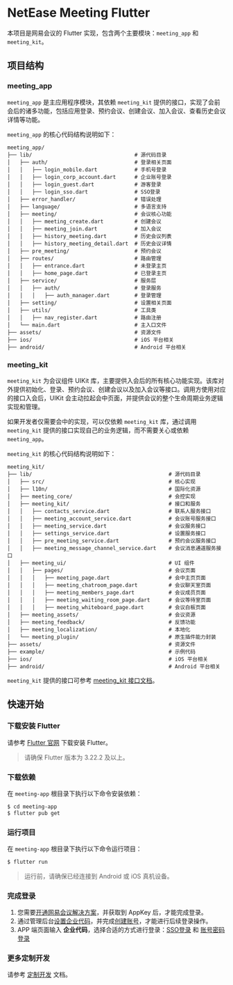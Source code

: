 # NetEase Meeting Flutter

本项目是网易会议的 Flutter 实现，包含两个主要模块：`meeting_app` 和 `meeting_kit`。

## 项目结构

### meeting_app

`meeting_app` 是主应用程序模块，其依赖 `meeting_kit` 提供的接口，实现了会前会后的诸多功能，包括应用登录、预约会议、创建会议、加入会议、查看历史会议详情等功能。

`meeting_app` 的核心代码结构说明如下：

```
meeting_app/
├── lib/                                 # 源代码目录
│   ├── auth/                            # 登录相关页面
│   │   ├── login_mobile.dart            # 手机号登录
│   │   ├── login_corp_account.dart      # 企业账号登录
│   │   ├── login_guest.dart             # 游客登录
│   │   ├── login_sso.dart               # SSO登录
│   ├── error_handler/                   # 错误处理
│   ├── language/                        # 多语言支持
│   ├── meeting/                         # 会议核心功能
│   │   ├── meeting_create.dart          # 创建会议
│   │   ├── meeting_join.dart            # 加入会议
│   │   ├── history_meeting.dart         # 历史会议列表
│   │   ├── history_meeting_detail.dart  # 历史会议详情
│   ├── pre_meeting/                     # 预约会议
│   ├── routes/                          # 路由管理
│   │   ├── entrance.dart                # 未登录主页
│   │   ├── home_page.dart               # 已登录主页
│   ├── service/                         # 服务层
│   │   ├── auth/                        # 登录服务
│   │   │   ├── auth_manager.dart        # 登录管理
│   ├── setting/                         # 设置相关页面
│   ├── utils/                           # 工具类
│   │   ├── nav_register.dart            # 路由注册
│   └── main.dart                        # 主入口文件
├── assets/                              # 资源文件
├── ios/                                 # iOS 平台相关
├── android/                             # Android 平台相关
```

### meeting_kit


`meeting_kit` 为会议组件 UIKit 库，主要提供入会后的所有核心功能实现。该库对外提供初始化、登录、预约会议、创建会议以及加入会议等接口。调用方使用对应的接口入会后，UIKit 会主动拉起会中页面，并提供会议的整个生命周期业务逻辑实现和管理。

如果开发者仅需要会中的实现，可以仅依赖 `meeting_kit` 库，通过调用 `meeting_kit` 提供的接口实现自己的业务逻辑，而不需要关心或依赖 `meeting_app`。

`meeting_kit` 的核心代码结构说明如下：

```
meeting_kit/
├── lib/                                            # 源代码目录
│   ├── src/                                        # 核心实现
│   ├── l10n/                                       # 国际化资源
│   ├── meeting_core/                               # 会控实现
│   ├── meeting_kit/                                # 接口和服务
│   │   ├── contacts_service.dart                   # 联系人服务接口
│   │   ├── meeting_account_service.dart            # 会议账号服务接口
│   │   ├── meeting_service.dart                    # 会议服务接口
│   │   ├── settings_service.dart                   # 设置服务接口
│   │   ├── pre_meeting_service.dart                # 预约会议服务接口
│   │   ├── meeting_message_channel_service.dart    # 会议消息通道服务接口
│   ├── meeting_ui/                                 # UI 组件
│   │   ├── pages/                                  # 会议页面
│   │   │   ├── meeting_page.dart                   # 会中主页页面
│   │   │   ├── meeting_chatroom_page.dart          # 会议聊天室页面 
│   │   │   ├── meeting_members_page.dart           # 会议成员页面
│   │   │   ├── meeting_waiting_room_page.dart      # 会议等待室页面
│   │   │   ├── meeting_whiteboard_page.dart        # 会议白板页面
│   ├── meeting_assets/                             # 会议资源
│   ├── meeting_feedback/                           # 反馈功能
│   ├── meeting_localization/                       # 本地化
│   └── meeting_plugin/                             # 原生插件能力封装
├── assets/                                         # 资源文件
├── example/                                        # 示例代码
├── ios/                                            # iOS 平台相关
├── android/                                        # Android 平台相关
```

`meeting_kit` 提供的接口可参考 [meeting_kit 接口文档](https://doc.yunxin.163.com/meeting/client-apis?platform=client)。


## 快速开始

### 下载安装 Flutter

请参考 [Flutter 官网](https://docs.flutter.dev/get-started/install/macos/mobile-android#download-then-install-flutter) 下载安装 Flutter。

> 请确保 Flutter 版本为 3.22.2 及以上。

### 下载依赖

在 `meeting-app` 根目录下执行以下命令安装依赖：

```bash
$ cd meeting-app
$ flutter pub get
```

### 运行项目

在 `meeting-app` 根目录下执行以下命令运行项目：

```bash
$ flutter run
```

> 运行前，请确保已经连接到 Android 或 iOS 真机设备。

### 完成登录

1. 您需要[开通网易会议解决方案](https://doc.yunxin.163.com/meeting/concept/TkzMjExNDY?platform=client)，并获取到 AppKey 后，才能完成登录。
2. 通过管理后台[设置企业代码](https://doc.yunxin.163.com/meeting/concept/DI1MDY1ODg?platform=client)，并完成[创建账号](https://doc.yunxin.163.com/meeting/concept/jU1MzI3MzU?platform=client)，才能进行后续登录操作。
3.  APP 端页面输入 **企业代码**，选择合适的方式进行登录：[SSO登录](https://doc.yunxin.163.com/meeting/concept/jE0MjEwNzc?platform=client) 和 [账号密码登录](https://doc.yunxin.163.com/meeting/concept/jAwMTA5MDY?platform=client)


### 更多定制开发

请参考 [定制开发](./meeting_app/README.md) 文档。
